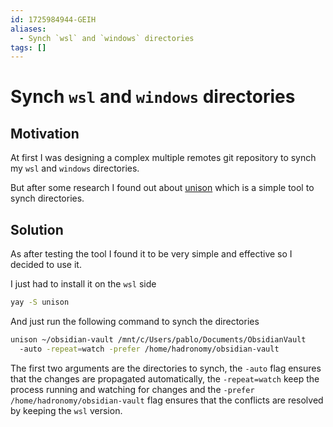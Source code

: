 ```yaml
---
id: 1725984944-GEIH
aliases:
  - Synch `wsl` and `windows` directories
tags: []
---
```


# Synch `wsl` and `windows` directories

## Motivation

At first I was designing a complex multiple remotes git repository to
synch my `wsl` and `windows` directories.

But after some research I found out about [unison](https://github.com/bcpierce00/unison)
which is a simple tool to synch directories.

## Solution

As after testing the tool I found it to be very simple and effective
so I decided to use it.

I just had to install it on the `wsl` side

```bash
yay -S unison
```

And just run the following command to synch the directories

```bash
unison ~/obsidian-vault /mnt/c/Users/pablo/Documents/ObsidianVault
  -auto -repeat=watch -prefer /home/hadronomy/obsidian-vault
```

The first two arguments are the directories to synch, the `-auto` flag
ensures that the changes are propagated automatically, the `-repeat=watch`
keep the process running and watching for changes and
the `-prefer /home/hadronomy/obsidian-vault` flag ensures that the conflicts
are resolved by keeping the `wsl` version.
